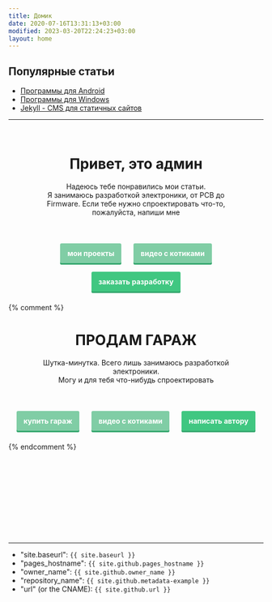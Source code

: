 ```yaml
---
title: Домик
date: 2020-07-16T13:31:13+03:00
modified: 2023-03-20T22:24:23+03:00
layout: home
---
```


## Популярные статьи
- [Программы для Android](/soft/android.md)
- [Программы для Windows](/soft/windows.md)
- [Jekyll - CMS для статичных сайтов](/code/jekyll.md)

---

<style>
a.button7 {
  font-weight: 700;
  color: white;
  text-decoration: none;
  padding: .8em 1em calc(.8em + 3px);
  border-radius: 3px;
  background: rgb(64,199,129);
  box-shadow: 0 -3px rgb(53,167,110) inset;
  transition: 0.2s;
  line-height: 4;
  margin-left: 10px;
  margin-right: 10px;
} 
a.button7:hover { background: rgb(53, 167, 110); }
a.button7:active {
  background: rgb(33,147,90);
  box-shadow: 0 3px rgb(33,147,90) inset;
}
a.not_prefer{
  background: rgb(128 205 165);
}
</style>



<br>

<div style="text-align: center;">
	
<h1><strong>Привет, это админ</strong></h1>

<div style="max-width: 416px; text-align: center;margin-right: auto; margin-left: auto;">
<p>
Надеюсь тебе понравились мои статьи.<br>
Я занимаюсь разработкой электроники, от PCB до Firmware. Если тебе нужно спроектировать что-то, пожалуйста, напиши мне
</p>
</div>
	
<br>


<!--
<a href="/demo/64/?гараж.txt#0J/RgNC+0YHRgtC40YLQtSwg0LPQsNGA0LDQtiDRg9C20LUg0LrRgtC+LdGC0L4g0LrRg9C/0LjQuw" class="button7 not_prefer" title="мимо">купить&nbsp;гараж</a>
-->
<a href="/projects/" class="button7 not_prefer" title="узнать больше">мои&nbsp;проекты</a>
<a href="https://memcdn.t.me" class="button7 not_prefer" title="мяу">видео&nbsp;с&nbsp;котиками</a>
<a href="/about.html" class="button7" title="выбери меня">заказать&nbsp;разработку</a>

</div>



{% comment %}
<div style="text-align: center;">
	
<h1><strong>ПРОДАМ ГАРАЖ</strong></h1>

<div style="max-width: 416px; text-align: center;margin-right: auto; margin-left: auto;">
<p>
Шутка-минутка. Всего лишь занимаюсь разработкой электроники. <br>
Могу и для тебя что-нибудь спроектировать
</p>
</div>
	
<br>


<a href="/demo/64/?гараж.txt#0J/RgNC+0YHRgtC40YLQtSwg0LPQsNGA0LDQtiDRg9C20LUg0LrRgtC+LdGC0L4g0LrRg9C/0LjQuw" class="button7 not_prefer" title="мимо">купить&nbsp;гараж</a>
<a href="https://memcdn.t.me" class="button7 not_prefer" title="мяу">видео&nbsp;с&nbsp;котиками</a>
<a href="/about.html" class="button7" title="выбери меня">написать&nbsp;автору</a>

</div>

{% endcomment %}

<br><br><br><br><br><br><br><br><br>

---

- "site.baseurl": `{{ site.baseurl }}`
- "pages_hostname": `{{ site.github.pages_hostname }}`
- "owner_name": `{{ site.github.owner_name }}`
- "repository_name": `{{ site.github.metadata-example }}`
- "url" (or the CNAME): `{{ site.github.url }}`


